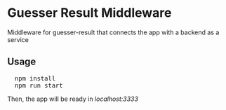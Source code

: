 # Guesser Result Middleware
Middleware for guesser-result that connects the app with a backend as a service

## Usage
<pre>
  npm install
  npm run start
</pre>

Then, the app will be ready in _localhost:3333_